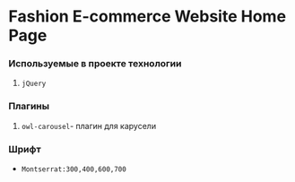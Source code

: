 # Fashion E-commerce Website Home Page

### Используемые в проекте технологии
1.	`jQuery`

### Плагины
1.	`owl-carousel`- плагин для карусели

### Шрифт
*	`Montserrat:300,400,600,700`
